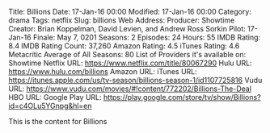 Title: Billions
Date: 17-Jan-16 00:00
Modified: 17-Jan-16 00:00
Category: drama
Tags: netflix
Slug: billions
Web Address: 
Producer: Showtime
Creator:  Brian Koppelman, David Levien, and Andrew Ross Sorkin
Pilot: 17-Jan-16
Finale: May 7, 0201
Seasons: 2
Episodes: 24
Hours: 55
IMDB Rating: 8.4
IMDB Rating Count: 37,260
Amazon Rating: 4.5
iTunes Rating: 4.6
Metacritic Average of All Seasons: 80
List of Providers it's available on: Showtime
Netflix URL: https://www.netflix.com/title/80067290
Hulu URL: https://www.hulu.com/billions
Amazon URL: 
iTunes URL: https://itunes.apple.com/us/tv-season/billions-season-1/id1107725816
Vudu URL: https://www.vudu.com/movies/#!content/772202/Billions-The-Deal
HBO URL: 
Google Play URL: https://play.google.com/store/tv/show/Billions?id=c4OLu5YGnpg&hl=en



This is the content for Billions